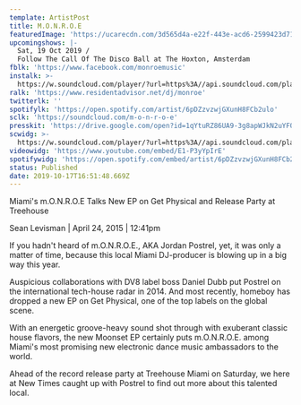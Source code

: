 ```yaml
---
template: ArtistPost
title: M.O.N.R.O.E
featuredImage: 'https://ucarecdn.com/3d565d4a-e22f-443e-acd6-2599423d7149/'
upcomingshows: |-
  Sat, 19 Oct 2019 /
  Follow The Call Of The Disco Ball at The Hoxton, Amsterdam
fblk: 'https://www.facebook.com/monroemusic'
instalk: >-
  https://w.soundcloud.com/player/?url=https%3A//api.soundcloud.com/playlists/272359828&color=%23ff5500&auto_play=false&hide_related=false&show_comments=true&show_user=true&show_reposts=false&show_teaser=true&visual=true
ralk: 'https://www.residentadvisor.net/dj/monroe'
twitterlk: ''
spotifylk: 'https://open.spotify.com/artist/6pDZzvzwjGXunH8FCb2ulo'
sclk: 'https://soundcloud.com/m-o-n-r-o-e'
presskit: 'https://drive.google.com/open?id=1qYtuRZ86UA9-3g8apWJkN2uYFQP_FrQ6'
scwidg: >-
  https://w.soundcloud.com/player/?url=https%3A//api.soundcloud.com/playlists/272359828&color=%23ff5500&auto_play=false&hide_related=false&show_comments=true&show_user=true&show_reposts=false&show_teaser=true&visual=true
videowidg: 'https://www.youtube.com/embed/E1-P3yYpIrE'
spotifywidg: 'https://open.spotify.com/embed/artist/6pDZzvzwjGXunH8FCb2ulo'
status: Published
date: 2019-10-17T16:51:48.669Z
---
```

Miami's m.O.N.R.O.E Talks New EP on Get Physical and Release Party at Treehouse

Sean Levisman | April 24, 2015 | 12:41pm

If you hadn't heard of m.O.N.R.O.E., AKA Jordan Postrel, yet, it was only a matter of time, because this local Miami DJ-producer is blowing  up in a big way this year.



Auspicious collaborations with DV8 label boss Daniel Dubb put Postrel on the international tech-house radar in 2014. And most recently, homeboy has dropped a new EP on Get Physical, one of the top labels on the global scene.



With an energetic groove-heavy sound shot through with exuberant classic house flavors, the new Moonset EP certainly puts m.O.N.R.O.E. among Miami's most promising new electronic dance music ambassadors to the world.



Ahead of the record release party at Treehouse Miami on Saturday, we here at New Times caught up with Postrel to find out more about this talented local.
